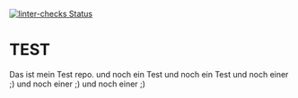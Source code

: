 [![linter-checks Status](https://github.com/florian-hild-1/Test01/actions/workflows/linter-checks.yml/badge.svg?event=push)](https://github.com/florian-hild-1/Test01/actions/workflows/linter-checks.yml)

TEST
=========
Das ist mein Test repo.
und noch ein Test
und noch ein Test
und noch einer ;)
und noch einer ;)
und noch einer ;)
